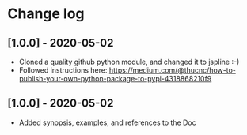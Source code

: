 # Change log

## [1.0.0] - 2020-05-02
- Cloned a quality github python module, and changed it to jspline :-)
- Followed instructions here: https://medium.com/@thucnc/how-to-publish-your-own-python-package-to-pypi-4318868210f9

## [1.0.0] - 2020-05-02
- Added synopsis, examples, and references to the Doc
